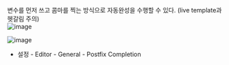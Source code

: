 변수를 먼저 쓰고 콤마를 찍는 방식으로 자동완성을 수행할 수 있다. (live template과 헷갈림 주의)  
![image](https://user-images.githubusercontent.com/28697758/223611849-0e1acb47-a1ff-428a-9f67-3301c602722b.png)

![image](https://user-images.githubusercontent.com/28697758/223611789-8d21291c-9087-4c58-8faa-c10edaf3a8fc.png)

- 설정 - Editor - General - Postfix Completion
